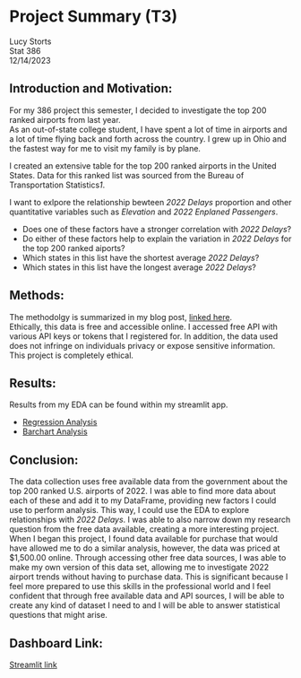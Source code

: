 # Project Summary (T3)
Lucy Storts  
Stat 386  
12/14/2023  

## Introduction and Motivation: 
For my 386 project this semester, I decided to investigate the top 200 ranked airports from last year.   
As an out-of-state college student, I have spent a lot of time in airports and  a lot of time flying back and forth across the country. I grew up in Ohio and the fastest way for me to visit my family is by plane.    

I created an extensive table for the top 200 ranked airports in the United States. Data for this ranked list was sourced from the Bureau of Transportation Statistics*1*. 

I want to exlpore the relationship bewteen *2022 Delays* proportion and 
other quantitative variables such as *Elevation* and *2022 Enplaned Passengers*. 
- Does one of these factors have a stronger correlation with *2022 Delays*? 
- Do either of these factors help to explain the variation in *2022 Delays* for the top 200 ranked aiports?
- Which states in this list have the shortest average *2022 Delays*?
- Which states in this list have the longest average *2022 Delays*?

## Methods: 
The methodolgy is summarized in my blog post, [linked here](https://lucystorts.github.io/statsblog/2023/12/05/post2/).   
Ethically, this data is free and accessible online. I accessed free API with various API keys or tokens that I registered for. In addition, the data used does not infringe on individuals privacy or expose sensitive information. This project is completely ethical.   

## Results: 
Results from my EDA can be found within my streamlit app.   
- [Regression Analysis](https://airportprojecteda.streamlit.app/#regression-analysis)
- [Barchart Analysis](https://airportprojecteda.streamlit.app/#barchart-analysis)

## Conclusion: 
The data collection uses free available data from the government about the top 200 ranked U.S. airports of 2022. I was able to find more data about each of these and add it to my DataFrame, providing new factors I could use to perform analysis. This way, I could use the EDA to explore relationships with *2022 Delays*. I was able to also narrow down my research question from the free data available, creating a more interesting project. When I began this project, I found data available for purchase that would have allowed me to do a similar analysis, however, the data was priced at $1,500.00 online. Through accessing other free data sources, I was able to make my own version of this data set, allowing me to investigate 2022 airport trends without having to purchase data. This is significant because I feel more prepared to use this skills in the professional world and I feel confident that through free available data and API sources, I will be able to create any kind of dataset I need to and I will be able to answer statistical questions that might arise. 

## Dashboard Link: 
[Streamlit link](https://airportprojecteda.streamlit.app/)